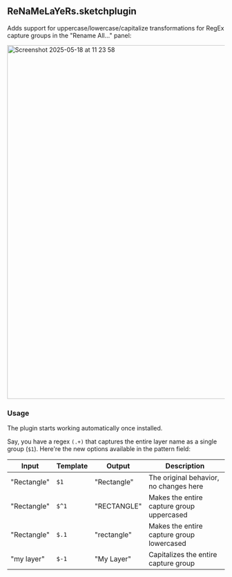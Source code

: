 ## ReNaMeLaYeRs.sketchplugin

Adds support for uppercase/lowercase/capitalize transformations for RegEx capture groups in the "Rename All..." panel:

<img width="818" alt="Screenshot 2025-05-18 at 11 23 58" src="https://github.com/user-attachments/assets/cb9b684d-9e65-4677-add1-d6d4d273d1f5" />

### Usage

The plugin starts working automatically once installed.

Say, you have a regex `(.+)` that captures the entire layer name as a single group (`$1`). Here're the new options available in the pattern field:

| Input | Template | Output | Description
| --- | --- | --- | --- |
| "Rectangle" | `$1` | "Rectangle" | The original behavior, no changes here
| "Rectangle" | `$^1` | "RECTANGLE" | Makes the entire capture group uppercased
| "Rectangle" | `$.1` | "rectangle" | Makes the entire capture group lowercased
| "my layer" | `$-1` | "My Layer" | Capitalizes the entire capture group

